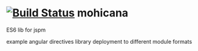 [![Build Status](https://api.shippable.com/projects/5513c1c75ab6cc1352ab74bf/badge?branchName=master)](https://app.shippable.com/projects/5513c1c75ab6cc1352ab74bf/builds/latest)
mohicana
===========
ES6 lib for jspm

example angular directives library deployment to different module formats
